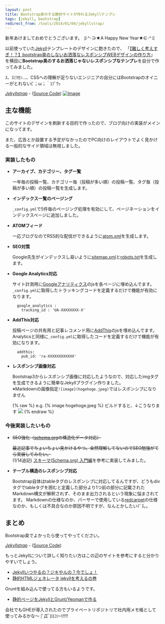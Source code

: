 ```yaml
---
layout: post
title: Bootstrap臭のする静的サイトが作れるJekyllテンプレ
tags: [jekyll, bootstrap]
redirect_from: /tools/2014/01/04/jekyllstrap/
---
```


新年あけましておめでとうございます。 彡^･∋★A Happy New Year★∈･^ミ

以前使っていた[Jekyll][jekyll]テンプレートのデザインに飽きたので、
「[【難しく考えすぎ！？】bootstrap臭のしないお洒落なレスポンシブWEBデザインの作り方](http://megane84.com/blog/2013/12/25/post-2682/)」
を横目に**Bootstrap臭のするお洒落じゃないレスポンシブなテンプレ**を自分で作ってみました。

ｽ、ｽﾐﾏｾﾝ…、CSSへの理解が足りないエンジニアの自分にはBootstrapのオイニーがとれない(´；ω；｀)ﾌﾞﾜｯ

*[Jekyllstrap][jekyllstrap]* - ([Source Code][jekyllstrap-github])
<a href="http://ogaclejapan.github.io/jekyllstrap/">
![Image](https://www.googledrive.com/host/0B30bERhjS_icVDU0ZEpTdXhaOXM)
</a>


## 主な機能

このサイトのデザインを刷新する目的で作ったので、ブログ向けの実装がメインになってます。  

また、広告とか設置する予定がなかったのでPC向けのレイアウトでよく見かける一般的なサイド領域は無視しました。

### 実装したもの

* **アーカイブ、カテゴリー、タグ一覧**

  一年毎の投稿一覧、カテゴリー毎（投稿が多い順）の投稿一覧、タグ毎（投稿が多い順）の投稿一覧を生成します。  

* **インデックス一覧のページング**

  `_config.yml`で5件毎のページング処理を有効にして、ページネーションをインデックスページに追加しました。

* **ATOMフィード**

  一応ブログなのでRSS的な配信ができるように[atom.xml][atom-feed]を生成します。

* **SEO対策**

    Google先生がインデックスし易いように[sitemap.xml][seo-sitemap]と[robots.txt][seo-robots]を生成します。

* **Google Analytics対応**

    サイト計測用に[Googleアナリティクス][ga]のjsを各ページに埋め込んでます。
    `_config.yml`に取得したトラッキングコードを定義するだけで機能が有効になります。

        google_analytics :
          tracking_id : 'UA-XXXXXXXX-X'

* **AddThis対応**

    投稿ページの共有用と記事レコメンド用に[AddThis][addthis]のjsを埋め込んでます。  
    Analyticsと同様に`_config.yml`に取得したコードを定義するだけで機能が有効になります。

        addthis:
          pub_id: 'ra-XXXXXXXXXXXX'

* **レスポンシブ画像対応**

    Bootstrap3からレスポンシブ画像に対応したようなので、対応したimgタグを生成できるように簡単なJekyllプラグイン作りました。  
    ※Markdownの画像指定`![image](hogehoge.jpeg)`ではレスポンシブになりません

    {% raw %}
        e.g. {% image hogehoge.jpeg %}
        ビルドすると、↓こうなります
        <img src="hogehoge.jpeg" class="img-responsive">
    {% endraw %}


### 今後実装したいもの

* <s> SEO強化（[schema.org][schema-org]の構造化データ対応） </s>

    <s>最近記事でちょいちょい見かけるやつ。全然理解してないのでSEO勉強がてら実装してみたい。</s>  
    (1/14追記) [スキーマ(Schema.org) 入門編][ref-schema]を参考に実装してみました。

* **テーブル構造のレスポンシブ対応**

    Bootstrap自体はtableタグのレスポンシブに対応してるんですが、どうもdivタグでtableタグを囲むと定義した部分より1つ前の部分に記載されたMarkdown構文が解釈されず、そのまま出力されるという現象に悩まされてます。
    Markdownの仕様なのか、パーサーで使用している[redcarpet][redcarpet]の仕様なのか、もしくは不具合なのか原因不明ですが、なんとかしたいﾃﾞｽ。。


## まとめ

Bootstrap臭でよかったら使ってやってください。

*[Jekyllstrap][jekyllstrap]* - ([Source Code][jekyllstrap-github])

もっとJekyllについて詳しく知りたい方はこの辺のサイトを参考にすると分かりやすいでしょう。

* [Jekyllいつやるの？ジキやルの？今でしょ！][ref-jekyll-about1]
* [静的HTMLジェネレータ jekyllを考えるの巻][ref-jekyll-about2]

Gruntを組み込んで使ってる方もいるようです。

* [静的ページをJekyllとGrunt/Yeomanで作る][ref-jekyll-about3]


会社でもGHEが導入されたのでプライベートリポジトリで社内用メモ帳として使ってみるかな〜
|ﾟДﾟ)))ｺｿｰﾘ!!!!

[jekyllstrap]: http://ogaclejapan.github.io/jekyllstrap/
[jekyllstrap-github]: https://github.com/ogaclejapan/jekyllstrap
[jekyll]: http://jekyllrb.com/
[atom-feed]: http://ja.wikipedia.org/wiki/Atom
[seo-sitemap]: http://holy-seo.net/blog/seo/sitemap-sml-method-described-merit/
[seo-robots]: http://bazubu.com/robots-txt-16678.html
[ga]: http://www.google.co.jp/intl/ja/analytics/
[addthis]: https://www.addthis.com/get/smart-layers
[schema-org]: http://tech.naver.jp/blog/?p=1038
[redcarpet]: https://github.com/vmg/redcarpet
[ref-jekyll-about1]: http://melborne.github.io/2013/05/20/now-the-time-to-start-jekyll/
[ref-jekyll-about2]: http://meusonho41.com/blog/?p=474
[ref-jekyll-about3]: http://qiita.com/shoito/items/5dad6e715d4e4d49e752
[ref-schema]: http://omotan.com/web/seo/schema-entering.html

